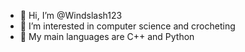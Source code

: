- 👋 Hi, I’m @Windslash123
- 👀 I’m interested in computer science and crocheting 
- 🌱 My main languages are C++ and Python
